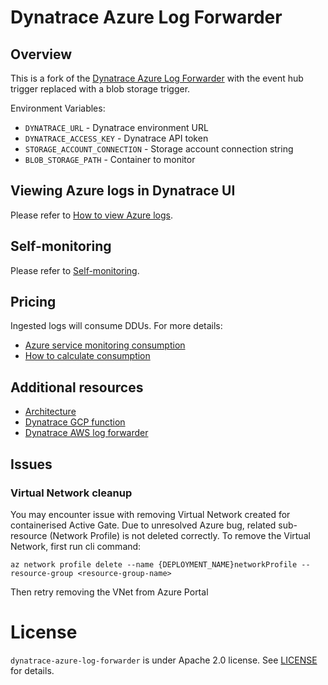 # Dynatrace Azure Log Forwarder
## Overview
 This is a fork of the [Dynatrace Azure Log Forwarder](https://github.com/dynatrace-oss/dynatrace-azure-log-forwarder) with the event hub trigger replaced with a blob storage trigger. 

Environment Variables:
 * `DYNATRACE_URL` - Dynatrace environment URL
 * `DYNATRACE_ACCESS_KEY` - Dynatrace API token
 * `STORAGE_ACCOUNT_CONNECTION` - Storage account connection string
 * `BLOB_STORAGE_PATH` - Container to monitor

## Viewing Azure logs in Dynatrace UI
Please refer to [How to view Azure logs](https://www.dynatrace.com/support/help/shortlink/azure-log-fwd#view-azure-logs).

## Self-monitoring
Please refer to [Self-monitoring](https://www.dynatrace.com/support/help/shortlink/azure-log-fwd#self-monitoring-optional).

## Pricing
 Ingested logs will consume DDUs. For more details: 
  - [Azure service monitoring consumption](https://www.dynatrace.com/support/help/reference/monitoring-consumption-calculation/#expand-azure-service-monitoring-consumption-103)
  - [How to calculate consumption](https://www.dynatrace.com/support/help/reference/monitoring-consumption-calculation/log-monitoring-consumption/)

## Additional resources
- [Architecture](Architecture.md)
- [Dynatrace GCP function](https://github.com/dynatrace-oss/dynatrace-gcp-function)
- [Dynatrace AWS log forwarder](https://github.com/dynatrace-oss/dynatrace-aws-log-forwarder)

## Issues 
### Virtual Network cleanup

You may encounter issue with removing Virtual Network created for containerised Active Gate. Due to unresolved Azure bug, related sub-resource (Network Profile) is not deleted correctly. To remove the Virtual Network, first run cli command:

```shell script
az network profile delete --name {DEPLOYMENT_NAME}networkProfile --resource-group <resource-group-name>
```

Then retry removing the VNet from Azure Portal



# License

`dynatrace-azure-log-forwarder` is under Apache 2.0 license. See [LICENSE](LICENSE.md) for details.
